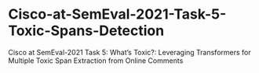 # Cisco-at-SemEval-2021-Task-5-Toxic-Spans-Detection
Cisco at SemEval-2021 Task 5: What’s Toxic?: Leveraging Transformers for Multiple Toxic Span Extraction from Online Comments
